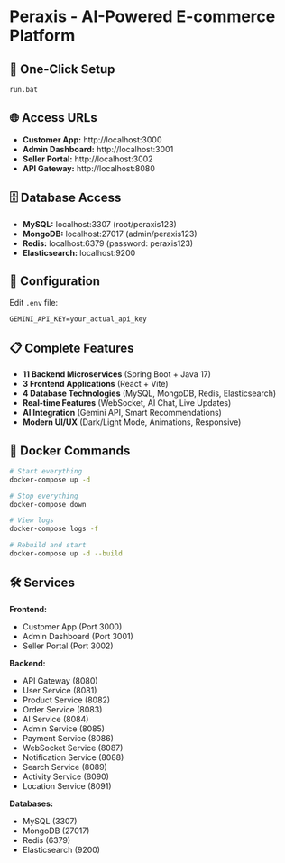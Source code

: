 # Peraxis - AI-Powered E-commerce Platform

## 🚀 One-Click Setup

```bash
run.bat
```

## 🌐 Access URLs

- **Customer App:** http://localhost:3000
- **Admin Dashboard:** http://localhost:3001  
- **Seller Portal:** http://localhost:3002
- **API Gateway:** http://localhost:8080

## 🗄️ Database Access

- **MySQL:** localhost:3307 (root/peraxis123)
- **MongoDB:** localhost:27017 (admin/peraxis123)
- **Redis:** localhost:6379 (password: peraxis123)
- **Elasticsearch:** localhost:9200

## 🔧 Configuration

Edit `.env` file:
```
GEMINI_API_KEY=your_actual_api_key
```

## 📋 Complete Features

- **11 Backend Microservices** (Spring Boot + Java 17)
- **3 Frontend Applications** (React + Vite)
- **4 Database Technologies** (MySQL, MongoDB, Redis, Elasticsearch)
- **Real-time Features** (WebSocket, AI Chat, Live Updates)
- **AI Integration** (Gemini API, Smart Recommendations)
- **Modern UI/UX** (Dark/Light Mode, Animations, Responsive)

## 🐳 Docker Commands

```bash
# Start everything
docker-compose up -d

# Stop everything  
docker-compose down

# View logs
docker-compose logs -f

# Rebuild and start
docker-compose up -d --build
```

## 🛠️ Services

**Frontend:**
- Customer App (Port 3000)
- Admin Dashboard (Port 3001)
- Seller Portal (Port 3002)

**Backend:**
- API Gateway (8080)
- User Service (8081)
- Product Service (8082)
- Order Service (8083)
- AI Service (8084)
- Admin Service (8085)
- Payment Service (8086)
- WebSocket Service (8087)
- Notification Service (8088)
- Search Service (8089)
- Activity Service (8090)
- Location Service (8091)

**Databases:**
- MySQL (3307)
- MongoDB (27017)
- Redis (6379)
- Elasticsearch (9200)